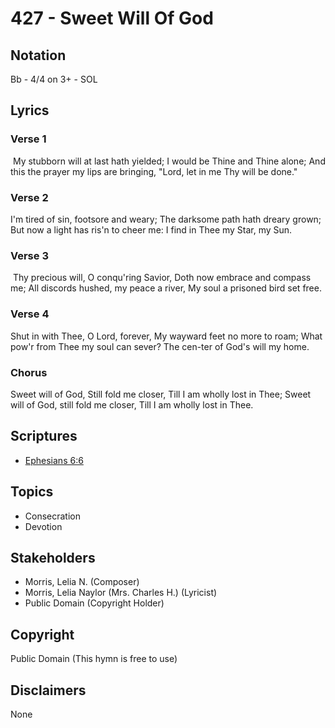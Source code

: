 # 427 - Sweet Will Of God

## Notation

Bb - 4/4 on 3+ - SOL

## Lyrics

### Verse 1

 My stubborn will at last hath yielded; I would be Thine and Thine alone; And this the prayer my lips are bringing, "Lord, let in me Thy will be done."


### Verse 2

I'm tired of sin, footsore and weary; The darksome path hath dreary grown; But now a light has ris'n to cheer me: I find in Thee my Star, my Sun.


### Verse 3

 Thy precious will, O conqu'ring Savior, Doth now embrace and compass me; All discords hushed, my peace a river, My soul a prisoned bird set free. 

### Verse 4

Shut in with Thee, O Lord, forever, My wayward feet no more to roam; What pow'r from Thee my soul can sever? The cen-ter of God's will my home.

### Chorus

Sweet will of God, Still fold me closer, Till I am wholly lost in Thee; Sweet will of God, still fold me closer, Till I am wholly lost in Thee.


## Scriptures

- [Ephesians 6:6](https://www.biblegateway.com/passage/?search=Ephesians%206%3A6)

## Topics

- Consecration
- Devotion

## Stakeholders

- Morris, Lelia N. (Composer)
- Morris, Lelia Naylor (Mrs. Charles H.) (Lyricist)
- Public Domain (Copyright Holder)

## Copyright

Public Domain
(This hymn is free to use)

## Disclaimers

None

